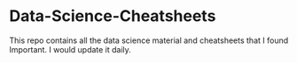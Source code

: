 # Data-Science-Cheatsheets
This repo contains all the data science material and cheatsheets that I found Important. I would update it daily.
